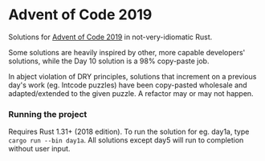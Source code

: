 # Advent of Code 2019

Solutions for [Advent of Code 2019](https://adventofcode.com/2019) in not-very-idiomatic Rust.

Some solutions are heavily inspired by other, more capable developers' solutions, while the Day 10 solution is a 98%
copy-paste job.

In abject violation of DRY principles, solutions that increment on a previous day's work (eg. Intcode puzzles) have been
copy-pasted wholesale and adapted/extended to the given puzzle. A refactor may or may not happen.

### Running the project

Requires Rust 1.31+ (2018 edition). To run the solution for eg. day1a, type `cargo run --bin day1a`. All solutions except
day5 will run to completion without user input.
